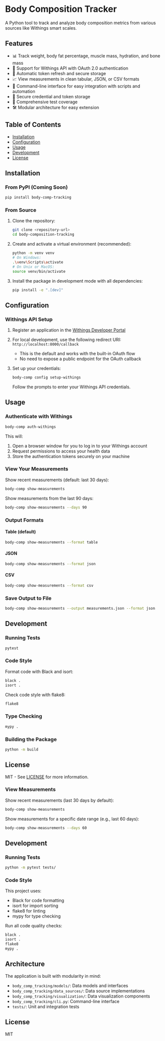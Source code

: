 # Body Composition Tracker

A Python tool to track and analyze body composition metrics from various sources like Withings smart scales.

## Features

- 📊 Track weight, body fat percentage, muscle mass, hydration, and bone mass
- 🔄 Support for Withings API with OAuth 2.0 authentication
- 🔄 Automatic token refresh and secure storage
- 📈 View measurements in clean tabular, JSON, or CSV formats
- 🚀 Command-line interface for easy integration with scripts and automation
- 🔐 Secure credential and token storage
- 🧪 Comprehensive test coverage
- 🛠️ Modular architecture for easy extension

## Table of Contents

- [Installation](#installation)
- [Configuration](#configuration)
- [Usage](#usage)
- [Development](#development)
- [License](#license)

## Installation

### From PyPI (Coming Soon)

```bash
pip install body-comp-tracking
```

### From Source

1. Clone the repository:
   ```bash
   git clone <repository-url>
   cd body-composition-tracking
   ```

2. Create and activate a virtual environment (recommended):
   ```bash
   python -m venv venv
   # On Windows:
   .\venv\Scripts\activate
   # On Unix or MacOS:
   source venv/bin/activate
   ```

3. Install the package in development mode with all dependencies:
   ```bash
   pip install -e ".[dev]"
   ```

## Configuration

### Withings API Setup

1. Register an application in the [Withings Developer Portal](https://account.withings.com/partner/dashboard)
2. For local development, use the following redirect URI: `http://localhost:8000/callback`
   - This is the default and works with the built-in OAuth flow
   - No need to expose a public endpoint for the OAuth callback

3. Set up your credentials:
   ```bash
   body-comp config setup-withings
   ```
   
   Follow the prompts to enter your Withings API credentials.

## Usage

### Authenticate with Withings

```bash
body-comp auth-withings
```

This will:
1. Open a browser window for you to log in to your Withings account
2. Request permissions to access your health data
3. Store the authentication tokens securely on your machine

### View Your Measurements

Show recent measurements (default: last 30 days):

```bash
body-comp show-measurements
```

Show measurements from the last 90 days:

```bash
body-comp show-measurements --days 90
```

### Output Formats

#### Table (default)

```bash
body-comp show-measurements --format table
```

#### JSON

```bash
body-comp show-measurements --format json
```

#### CSV

```bash
body-comp show-measurements --format csv
```

### Save Output to File

```bash
body-comp show-measurements --output measurements.json --format json
```

## Development

### Running Tests

```bash
pytest
```

### Code Style

Format code with Black and isort:

```bash
black .
isort .
```

Check code style with flake8:

```bash
flake8
```

### Type Checking

```bash
mypy .
```

### Building the Package

```bash
python -m build
```

## License

MIT - See [LICENSE](LICENSE) for more information.

### View Measurements

Show recent measurements (last 30 days by default):
```bash
body-comp show-measurements
```

Show measurements for a specific date range (e.g., last 60 days):
```bash
body-comp show-measurements --days 60
```

## Development

### Running Tests

```bash
python -m pytest tests/
```

### Code Style

This project uses:
- Black for code formatting
- isort for import sorting
- flake8 for linting
- mypy for type checking

Run all code quality checks:
```bash
black .
isort .
flake8
mypy .
```

## Architecture

The application is built with modularity in mind:

- `body_comp_tracking/models/`: Data models and interfaces
- `body_comp_tracking/data_sources/`: Data source implementations
- `body_comp_tracking/visualization/`: Data visualization components
- `body_comp_tracking/cli.py`: Command-line interface
- `tests/`: Unit and integration tests

## License

MIT
